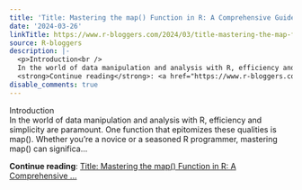 ```yaml
---
title: 'Title: Mastering the map() Function in R: A Comprehensive Guide'
date: '2024-03-26'
linkTitle: https://www.r-bloggers.com/2024/03/title-mastering-the-map-function-in-r-a-comprehensive-guide/
source: R-bloggers
description: |-
  <p>Introduction<br />
  In the world of data manipulation and analysis with R, efficiency and simplicity are paramount. One function that epitomizes these qualities is map(). Whether you’re a novice or a seasoned R programmer, mastering map() can significa...</p>
  <strong>Continue reading</strong>: <a href="https://www.r-bloggers.com/2024/03/title-mastering-the-map-function-in-r-a-comprehensive-guide/">Title: Mastering the map() Function in R: A Comprehensive ...
disable_comments: true
---
```

<p>Introduction<br />
In the world of data manipulation and analysis with R, efficiency and simplicity are paramount. One function that epitomizes these qualities is map(). Whether you’re a novice or a seasoned R programmer, mastering map() can significa...</p>
<strong>Continue reading</strong>: <a href="https://www.r-bloggers.com/2024/03/title-mastering-the-map-function-in-r-a-comprehensive-guide/">Title: Mastering the map() Function in R: A Comprehensive ...
